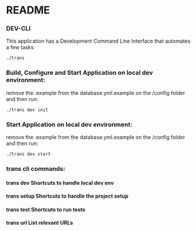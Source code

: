 # README

### DEV-CLI
This application has a Development Command Line Interface that automates a few tasks:

`./trans
`

### Build, Configure and Start Application on local dev environment:
remove the .example from the database.yml.example on the /config folder and then run:

`./trans dev init`


### Start Application on local dev environment:
remove the .example from the database.yml.example on the /config folder and then run:

`./trans dev start`


### trans cli commands:

#### trans dev                      Shortcuts to handle local dev env                           
#### trans setup                    Shortcuts to handle the project setup                       
#### trans test                     Shortcuts to run tests                                      
#### trans url                      List relevant URLs                                          

